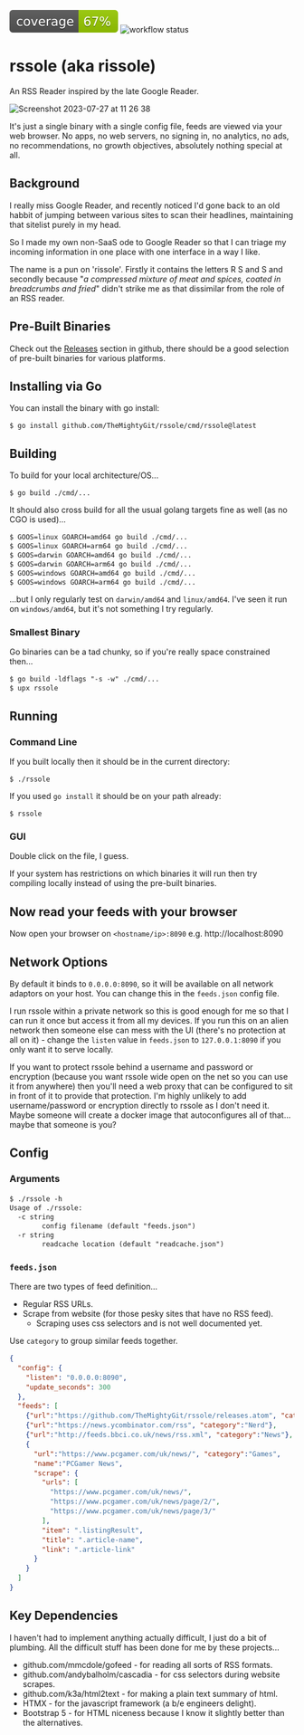 ![badge](./badge.svg) ![workflow status](https://github.com/TheMightyGit/rssole/actions/workflows/build.yml/badge.svg)

# rssole (aka rissole)

An RSS Reader inspired by the late Google Reader.

![Screenshot 2023-07-27 at 11 26 38](https://github.com/TheMightyGit/rssole/assets/888751/36d43f37-836c-4b88-a40a-de476b3e2540)

It's just a single binary with a single config file, feeds are viewed via your web browser. No apps, no web servers, no signing in, no analytics,
no ads, no recommendations, no growth objectives, absolutely nothing special at all.

## Background

I really miss Google Reader, and recently noticed I'd gone back to an old habbit of jumping between various sites to scan their headlines, maintaining that sitelist purely in my head.

So I made my own non-SaaS ode to Google Reader so that I can triage my incoming information in one place with one interface in a way I like.

The name is a pun on 'rissole'. Firstly it contains the letters R S and S and secondly because "*a compressed mixture of meat and spices, coated in breadcrumbs and fried*"
didn't strike me as that dissimilar from the role of an RSS reader.

## Pre-Built Binaries

Check out the [Releases](https://github.com/TheMightyGit/rssole/releases/) section in github, there should be a good selection of pre-built binaries
for various platforms.

## Installing via Go

You can install the binary with go install:

```console
$ go install github.com/TheMightyGit/rssole/cmd/rssole@latest
```

## Building

To build for your local architecture/OS...

```console
$ go build ./cmd/...
```

It should also cross build for all the usual golang targets fine as well (as no CGO is used)...

```console
$ GOOS=linux GOARCH=amd64 go build ./cmd/...
$ GOOS=linux GOARCH=arm64 go build ./cmd/...
$ GOOS=darwin GOARCH=amd64 go build ./cmd/...
$ GOOS=darwin GOARCH=arm64 go build ./cmd/...
$ GOOS=windows GOARCH=amd64 go build ./cmd/...
$ GOOS=windows GOARCH=arm64 go build ./cmd/...
```

...but I only regularly test on `darwin/amd64` and `linux/amd64`.
I've seen it run on `windows/amd64`, but it's not something I try regularly.

### Smallest Binary

Go binaries can be a tad chunky, so if you're really space constrained then...

```console
$ go build -ldflags "-s -w" ./cmd/...
$ upx rssole
```

## Running

### Command Line

If you built locally then it should be in the current directory:

```console
$ ./rssole
```

If you used `go install` it should be on your path already:

```console
$ rssole
```

### GUI

Double click on the file, I guess.

If your system has restrictions on which binaries it will run then try compiling locally instead of
using the pre-built binaries.

## Now read your feeds with your browser

Now open your browser on `<hostname/ip>:8090` e.g. http://localhost:8090

## Network Options

By default it binds to `0.0.0.0:8090`, so it will be available on all network adaptors
on your host. You can change this in the `feeds.json` config file.

I run rssole within a private network so this is good enough for me so that I can run it once but
access it from all my devices. If you run this on an alien network then someone else can mess with
the UI (there's no protection at all on it) - change the `listen` value in `feeds.json` to
`127.0.0.1:8090` if you only want it to serve locally.

If you want to protect rssole behind a username and password or encryption (because you want rssole wide
open on the net so you can use it from anywhere) then you'll need a web proxy that can be configured
to sit in front of it to provide that protection. I'm highly unlikely to add username/password or encryption
directly to rssole as I don't need it. Maybe someone will create a docker image that autoconfigures all of that... maybe that someone is you?

## Config

### Arguments

```console
$ ./rssole -h
Usage of ./rssole:
  -c string
        config filename (default "feeds.json")
  -r string
        readcache location (default "readcache.json")
```

### `feeds.json`

There are two types of feed definition...

- Regular RSS URLs.
- Scrape from website (for those pesky sites that have no RSS feed).
  - Scraping uses css selectors and is not well documented yet.

Use `category` to group similar feeds together.

```json
{
  "config": {
    "listen": "0.0.0.0:8090",
    "update_seconds": 300
  },
  "feeds": [
    {"url":"https://github.com/TheMightyGit/rssole/releases.atom", "category":"Github Releases"},
    {"url":"https://news.ycombinator.com/rss", "category":"Nerd"},
    {"url":"http://feeds.bbci.co.uk/news/rss.xml", "category":"News"},
    {
      "url":"https://www.pcgamer.com/uk/news/", "category":"Games",
      "name":"PCGamer News",
      "scrape": {
        "urls": [
          "https://www.pcgamer.com/uk/news/",
          "https://www.pcgamer.com/uk/news/page/2/",
          "https://www.pcgamer.com/uk/news/page/3/"
        ],
        "item": ".listingResult",
        "title": ".article-name",
        "link": ".article-link"
      }
    }
  ]
}
```


## Key Dependencies

I haven't had to implement anything actually difficult, I just do a bit of plumbing.
All the difficult stuff has been done for me by these projects...

- github.com/mmcdole/gofeed - for reading all sorts of RSS formats.
- github.com/andybalholm/cascadia - for css selectors during website scrapes.
- github.com/k3a/html2text - for making a plain text summary of html.
- HTMX - for the javascript framework (a b/e engineers delight).
- Bootstrap 5 - for HTML niceness because I know it slightly better than the alternatives.
